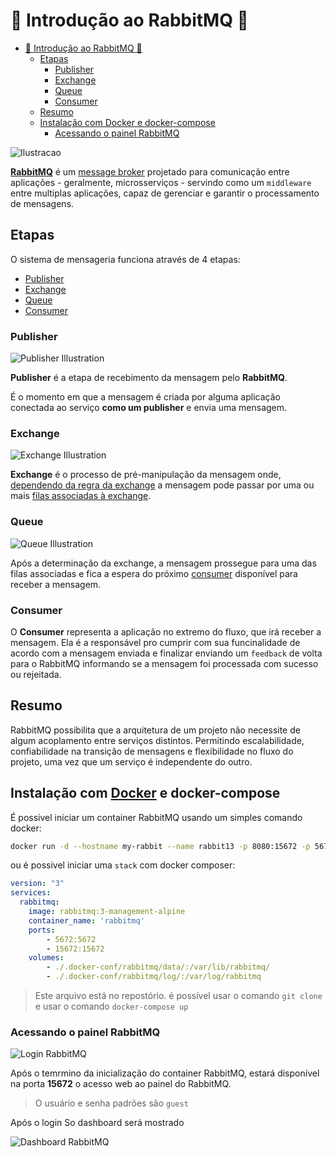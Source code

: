 # 🐰 Introdução ao RabbitMQ 🐇

- [🐰 Introdução ao RabbitMQ 🐇](#markdown-header--introdução-ao-rabbitmq-)
  - [Etapas](#markdown-header-etapas)
    - [Publisher](#markdown-header-publisher)
    - [Exchange](#markdown-header-exchange)
    - [Queue](#markdown-header-queue)
    - [Consumer](#markdown-header-consumer)
  - [Resumo](#markdown-header-resumo)
  - [Instalação com Docker e docker-compose](#markdown-header-instalação-com-docker-e-docker-compose)
    - [Acessando o painel RabbitMQ](#markdown-header-acessando-o-painel-rabbitmq)

![Ilustracao](https://media.giphy.com/media/6pa2yJv88FhcRTwW2t/source.gif)

[**RabbitMQ**](https://www.rabbitmq.com/) é um [message broker](https://en.wikipedia.org/wiki/Message_broker) projetado para comunicação entre aplicações - geralmente, microsserviços - servindo como um `middleware` entre multiplas aplicações, capaz de gerenciar e garantir o processamento de mensagens.

## Etapas

O sistema de mensageria funciona através de 4 etapas:

- [Publisher](#markdown-header-publisher)
- [Exchange](#markdown-header-exchange)
- [Queue](#markdown-header-queue)
- [Consumer](#markdown-header-consumer)

### Publisher

![Publisher Illustration](https://image.prntscr.com/image/cjykbCTsR06vEEdjz1Zdaw.png)

**Publisher** é a etapa de recebimento da mensagem pelo **RabbitMQ**.

É o momento em que a mensagem é criada por alguma aplicação conectada ao serviço **como um publisher** e envia uma mensagem.

### Exchange

![Exchange Illustration](https://image.prntscr.com/image/JVPHWmTiTfGtF2MrKbaeew.png)

**Exchange** é o processo de pré-manipulação da mensagem onde, [dependendo da regra da exchange](https://lostechies.com/derekgreer/2012/03/28/rabbitmq-for-windows-exchange-types/) a mensagem pode passar por uma ou mais [filas associadas à exchange](https://www.rabbitmq.com/tutorials/tutorial-four-python.html).

### Queue

![Queue Illustration](https://image.prntscr.com/image/ZO47-olATMuG0vv1Ty_hSg.png)

Após a determinação da exchange, a mensagem prossegue para uma das filas associadas e fica a espera do próximo [consumer](#consumer) disponível para receber a mensagem.

### Consumer

O **Consumer** representa a aplicação no extremo do fluxo, que irá receber a mensagem. Ela é a responsável pro cumprir com sua funcinalidade de acordo com a mensagem enviada e finalizar enviando um `feedback` de volta para o RabbitMQ informando se a mensagem foi processada com sucesso ou rejeitada.

## Resumo

RabbitMQ possibilita que a arquitetura de um projeto não necessite de algum acoplamento entre serviços distintos. Permitindo escalabilidade, confiabilidade na transição de mensagens e flexibilidade no fluxo do projeto, uma vez que um serviço é independente do outro.

## Instalação com [Docker](https://www.docker.com/products/docker-desktop) e docker-compose

É possivel iniciar um container RabbitMQ usando um simples comando docker:

```sh
docker run -d --hostname my-rabbit --name rabbit13 -p 8080:15672 -p 5672:5672 -p 25676:25676 rabbitmq:3-management
```

ou é possivel iniciar uma `stack` com docker composer:

```yaml
version: "3"
services:
  rabbitmq:
    image: rabbitmq:3-management-alpine
    container_name: 'rabbitmq'
    ports:
        - 5672:5672
        - 15672:15672
    volumes:
        - ./.docker-conf/rabbitmq/data/:/var/lib/rabbitmq/
        - ./.docker-conf/rabbitmq/log/:/var/log/rabbitmq
```

> Este arquivo está no repostório. é possível usar o comando `git clone` e usar o comando `docker-compose up`

### Acessando o painel RabbitMQ

![Login RabbitMQ](https://image.prntscr.com/image/rFG9dqNwR1_N4PwHpzftzQ.png)

Após o temrmino da inicialização do container RabbitMQ, estará disponível na porta **15672** o acesso web ao painel do RabbitMQ.

> O usuário e senha padrões são `guest`

Após o login So dashboard será mostrado

![Dashboard RabbitMQ](https://image.prntscr.com/image/xVISsDA-QR2iCAdt9A8f7Q.png)

